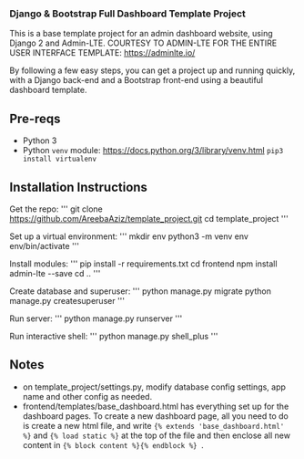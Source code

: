### Django & Bootstrap Full Dashboard Template Project

This is a base template project for an admin dashboard website, using Django 2 and Admin-LTE.
COURTESY TO ADMIN-LTE FOR THE ENTIRE USER INTERFACE TEMPLATE: https://adminlte.io/

By following a few easy steps, you can get a project up and running quickly, with a Django back-end
and a Bootstrap front-end using a beautiful dashboard template. 

## Pre-reqs
- Python 3
- Python `venv` module: https://docs.python.org/3/library/venv.html 
`pip3 install virtualenv`

## Installation Instructions
Get the repo:
'''
git clone https://github.com/AreebaAziz/template_project.git
cd template_project
'''

Set up a virtual environment:
'''
mkdir env
python3 -m venv env
env/bin/activate
'''

Install modules:
'''
pip install -r requirements.txt
cd frontend
npm install admin-lte --save
cd ..
'''

Create database and superuser:
'''
python manage.py migrate
python manage.py createsuperuser
'''

Run server:
'''
python manage.py runserver
'''

Run interactive shell:
'''
python manage.py shell_plus
'''

## Notes
- on template_project/settings.py, modify database config settings, app name and other config as needed.
- frontend/templates/base_dashboard.html has everything set up for the dashboard pages. To create a new dashboard
page, all you need to do is create a new html file, and write `{% extends 'base_dashboard.html' %}` and 
`{% load static %}` at the top of the file and then enclose all new content in `{% block content %}{% endblock %} `.
